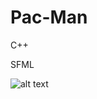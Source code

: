 # Pac-Man

C++

SFML

![alt text](https://github.com/JaakkoKaikkonen/Pac-Man/blob/master/pacman.gif)
